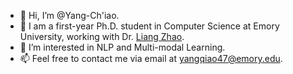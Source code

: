 - 👋 Hi, I’m @Yang-Ch'iao.
- 🌱 I am a first-year Ph.D. student in Computer Science at Emory University, working with Dr. [Liang Zhao](https://cs.emory.edu/~lzhao41/index.htm).
- 👀 I’m interested in NLP and Multi-modal Learning.
- 📫 Feel free to contact me via email at yangqiao47@emory.edu.

<!---
Yang-Ch-iao/Yang-Ch-iao is a ✨ special ✨ repository because its `README.md` (this file) appears on your GitHub profile.
You can click the Preview link to take a look at your changes.
--->
